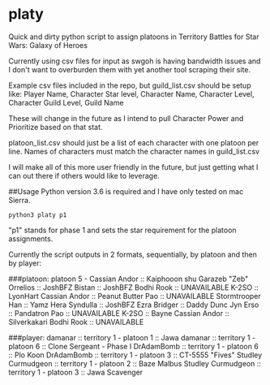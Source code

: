 # platy
Quick and dirty python script to assign platoons in Territory Battles for Star Wars: Galaxy of Heroes

Currently using csv files for input as swgoh is having bandwidth issues and I don't want to overburden them with yet another tool scraping their site.

Example csv files included in the repo, but guild_list.csv should be setup like:
Player Name, Character Star level, Character Name, Character Level, Character Guild Level, Guild Name

These will change in the future as I intend to pull Character Power and Prioritize based on that stat.

platoon_list.csv should just be a list of each character with one platoon per line. Names of characters must match the character names in guild_list.csv

I will make all of this more user friendly in the future, but just getting what I can out there if others would like to leverage.

##Usage
Python version 3.6 is required and I have only tested on mac Sierra.

`python3 platy p1`

"p1" stands for phase 1 and sets the star requirement for the platoon assignments.

Currently the script outputs in 2 formats, sequentially, by platoon and then by player:

###platoon:
platoon  5 -
	 Cassian Andor ::  Kaiphooon shu
	 Garazeb &quot;Zeb&quot; Orrelios ::  JoshBFZ
	 Bistan ::  JoshBFZ
	 Bodhi Rook :: UNAVAILABLE
	 K-2SO ::  LyonHart
	 Cassian Andor ::  Peanut Butter
	 Pao :: UNAVAILABLE
	 Stormtrooper Han ::  Yamz
	 Hera Syndulla ::  JoshBFZ
	 Ezra Bridger ::  Daddy Dunc
	 Jyn Erso ::  Pandatron
	 Pao :: UNAVAILABLE
	 K-2SO ::  Bayne
	 Cassian Andor ::  Silverkakari
	 Bodhi Rook :: UNAVAILABLE

###player:
damanar :: territory 1 - platoon 1 :: Jawa
damanar :: territory 1 - platoon 6 :: Clone Sergeant - Phase I
DrAdamBomb :: territory 1 - platoon 6 :: Plo Koon
DrAdamBomb :: territory 1 - platoon 3 :: CT-5555 &quot;Fives&quot;
Studley Curmudgeon :: territory 1 - platoon 2 :: Baze Malbus
Studley Curmudgeon :: territory 1 - platoon 3 :: Jawa Scavenger
